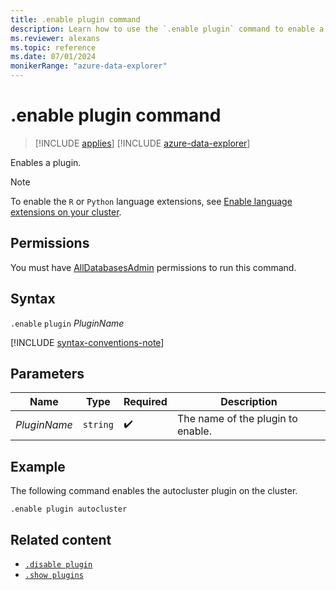 ```yaml
---
title: .enable plugin command
description: Learn how to use the `.enable plugin` command to enable a plugin.
ms.reviewer: alexans
ms.topic: reference
ms.date: 07/01/2024
monikerRange: "azure-data-explorer"
---
```

# .enable plugin command

> [!INCLUDE [applies](../includes/applies-to-version/applies.md)] [!INCLUDE [azure-data-explorer](../includes/applies-to-version/azure-data-explorer.md)]

Enables a plugin.

> [!NOTE]
> To enable the `R` or `Python` language extensions, see [Enable language extensions on your cluster](/azure/data-explorer/language-extensions#enable-language-extensions-on-your-cluster).

## Permissions

You must have [AllDatabasesAdmin](../access-control/role-based-access-control.md) permissions to run this command.

## Syntax

`.enable` `plugin` *PluginName*

[!INCLUDE [syntax-conventions-note](../includes/syntax-conventions-note.md)]

## Parameters

|Name|Type|Required|Description|
|--|--|--|--|
|*PluginName*| `string` | :heavy_check_mark:|The name of the plugin to enable.|

## Example

The following command enables the autocluster plugin on the cluster.

```kusto
.enable plugin autocluster
```

## Related content

* [`.disable plugin`](disable-plugin.md)
* [`.show plugins`](show-plugins.md)

